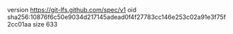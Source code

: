 version https://git-lfs.github.com/spec/v1
oid sha256:10876f6c50e9034d217145adead0f4f27783cc146e253c02a91e3f75f2cc01aa
size 633
